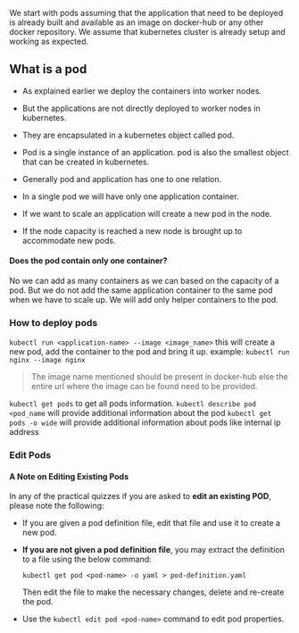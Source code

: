 We start with pods assuming that the application that need to be deployed is already built and available as an image on docker-hub or any other docker repository. We assume that kubernetes cluster is already setup and working as expected.

## What is a pod
- As explained earlier we deploy the containers into worker nodes.
- But the applications are not directly deployed to worker nodes in kubernetes.
- They are encapsulated in a kubernetes object called pod.
- Pod is a single instance of an application. pod is also the smallest object that can be created in kubernetes.

- Generally pod and application has one to one relation.
- In a single pod we will have only one application container.
- If we want to scale an application will create a new pod in the node.
- If the node capacity is reached a new node is brought up to accommodate new pods.

#### Does the pod contain only one container?
No we can add as many containers as we can based on the capacity of a pod. But we do not add the same application container to the same pod when we have to scale up. We will add only helper containers to the pod.

### How to deploy pods
`kubectl run <application-name> --image <image_name>` this will create a new pod, add the container to the pod and bring it up.
example: `kubectl run nginx --image nginx`
> The image name mentioned should be present in docker-hub else the entire url where the image can be found need to be provided.

`kubectl get pods` to get all pods information.
`kubectl describe pod <pod_name` will provide additional information about the pod
`kubectl get pods -o wide` will provide additional information about pods like internal ip address

### Edit Pods

#### A Note on Editing Existing Pods

In any of the practical quizzes if you are asked to **edit an existing POD**, please note the following:

-   If you are given a pod definition file, edit that file and use it to create a new pod.
    
-   **If you are not given a pod definition file**, you may extract the definition to a file using the below command:
    
    `kubectl get pod <pod-name> -o yaml > pod-definition.yaml`
    
    Then edit the file to make the necessary changes, delete and re-create the pod.
    
-   Use the `kubectl edit pod <pod-name>` command to edit pod properties.